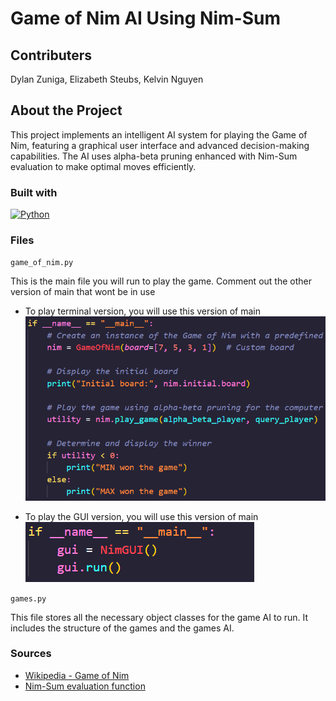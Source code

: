 # Game of Nim AI Using Nim-Sum

## Contributers

Dylan Zuniga, Elizabeth Steubs, Kelvin Nguyen

## About the Project

This project implements an intelligent AI system for playing the Game of Nim, featuring a graphical user interface and advanced decision-making capabilities. The AI uses alpha-beta pruning enhanced with Nim-Sum evaluation to make optimal moves efficiently.

### Built with

[![Python][Python.org]][Python-url]

### Files

`game_of_nim.py` <br/>

This is the main file you will run to play the game. Comment out the other version of main that wont be in use


* To play terminal version, you will use this version of main
![alt text](assets/terminal.png)

* To play the GUI version, you will use this version of main
![alt text](assets/gui.png)

`games.py` <br/>

This file stores all the necessary object classes for the game AI to run. It includes the structure of the games and the games AI.

### Sources

* [Wikipedia - Game of Nim](https://en.wikipedia.org/wiki/Nim)
* [Nim-Sum evaluation function](https://www.geeksforgeeks.org/combinatorial-game-theory-set-2-game-nim/)

[Python.org]: https://img.shields.io/badge/Python-3670A0?style=for-the-badge&logo=python&logoColor=ffdd54
[Python-url]: https://www.python.org/

